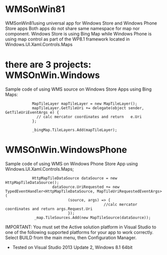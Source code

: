 WMSonWin81
==========

WMSonWin81using universal app for Windows Store and Windows Phone Store apps
Both apps do not share same namespace for map nor component. Windows Store is using Bing Map while Windows Phone is using map control as part of the WP8.1 framework located  in Windows.UI.Xaml.Controls.Maps 

there are 3 projects:
WMSOnWin.Windows
====================

Sample code of using WMS source  on Windows Store Apps using Bing Maps:

                MapTileLayer mapTileLayer = new MapTileLayer();
                mapTileLayer.GetTileUri += delegate(object sender, GetTileUriEventArgs e) {
                  // calc mercator coordinates and return   e.Uri
                };
                
                _bingMap.TileLayers.Add(mapTileLayer);



WMSOnWin.WindowsPhone
====================

Sample code of using WMS on Windows Phone Store App using  Windows.UI.Xaml.Controls.Maps;

                HttpMapTileDataSource dataSource = new HttpMapTileDataSource();
                         dataSource.UriRequested += new TypedEventHandler<HttpMapTileDataSource, MapTileUriRequestedEventArgs>(
                                (source, args) => {
                                                //calc mercator coordinates and return args.Request.Uri
                                });
                 _map.TileSources.Add(new MapTileSource(dataSource));
                


 IMPORTANT: You must set the Active solution platform in Visual Studio to one of the following supported platforms for your app to work correctly. Select BUILD from the main menu, then Configuration Manager.

   
       
- Tested on Visual Studio 2013 Update 2, Windows 8.1 64bit


